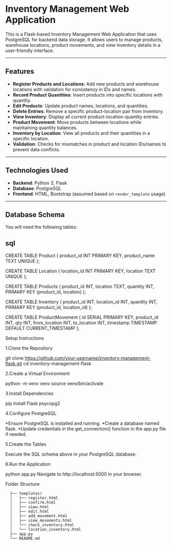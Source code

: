 # Inventory Management Web Application

This is a Flask-based Inventory Management Web Application that uses PostgreSQL for backend data storage. It allows users to manage products, warehouse locations, product movements, and view inventory details in a user-friendly interface.

---

## Features

- **Register Products and Locations**: Add new products and warehouse locations with validation for consistency in IDs and names.
- **Record Product Quantities**: Insert products into specific locations with quantity.
- **Edit Products**: Update product names, locations, and quantities.
- **Delete Entries**: Remove a specific product-location pair from inventory.
- **View Inventory**: Display all current product-location-quantity entries.
- **Product Movement**: Move products between locations while maintaining quantity balances.
- **Inventory by Location**: View all products and their quantities in a specific location.
- **Validation**: Checks for mismatches in product and location IDs/names to prevent data conflicts.

---

## Technologies Used

- **Backend**: Python 3, Flask
- **Database**: PostgreSQL
- **Frontend**: HTML, Bootstrap (assumed based on `render_template` usage)

---

## Database Schema

You will need the following tables:

## sql

CREATE TABLE Product (
    product_id INT PRIMARY KEY,
    product_name TEXT UNIQUE
);

CREATE TABLE Location (
    location_id INT PRIMARY KEY,
    location TEXT UNIQUE
);

CREATE TABLE Products (
    product_id INT,
    location TEXT,
    quantity INT,
    PRIMARY KEY (product_id, location)
);

CREATE TABLE Inventory (
    product_id INT,
    location_id INT,
    quantity INT,
    PRIMARY KEY (product_id, location_id)
);

CREATE TABLE ProductMovement (
    id SERIAL PRIMARY KEY,
    product_id INT,
    qty INT,
    from_location INT,
    to_location INT,
    timestamp TIMESTAMP DEFAULT CURRENT_TIMESTAMP
);

Setup Instructions

1.Clone the Repository

git clone https://github.com/your-username/inventory-management-flask.git
cd inventory-management-flask

2.Create a Virtual Environment

python -m venv venv
source venv/bin/activate 

3.Install Dependencies

pip install Flask psycopg2

4.Configure PostgreSQL

*Ensure PostgreSQL is installed and running.
*Create a database named flask.
*Update credentials in the get_connection() function in the app.py file if needed.

5.Create the Tables

Execute the SQL schema above in your PostgreSQL database.

6.Run the Application

python app.py
Navigate to http://localhost:5000 in your browser.

Folder Structure
    
      
      ├── templates/
      │   ├── register.html
      │   ├── confirm.html
      │   ├── view.html
      │   ├── edit.html
      │   ├── add_movement.html
      │   ├── view_movements.html
      │   └── check_inventory.html
      │   └── location_inventory.html
      ├── app.py
      └── README.md



